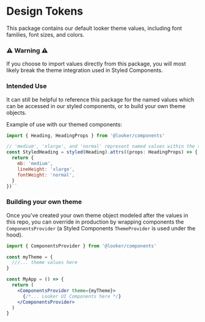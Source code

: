 # Design Tokens

This package contains our default looker theme values, including font families, font sizes, and colors.

### ⚠️ Warning ⚠️

If you choose to import values directly from this package, you will most likely break the theme integration used in Styled Components.

### Intended Use

It can still be helpful to reference this package for the named values which can be accessed in our styled components, or to build your own theme objects.

Example of use with our themed components:

```js
import { Heading, HeadingProps } from '@looker/components'

// 'medium', 'xlarge', and 'normal' represent named values within the theme object:
const StyledHeading = styled(Heading).attrs((props: HeadingProps) => {
  return {
    mb: 'medium',
    lineHeight: 'xlarge',
    fontWeight: 'normal',
  }
})``
```

### Building your own theme

Once you've created your own theme object modeled after the values in this repo, you can override in production by wrapping components the `ComponentsProvider` (a Styled Components `ThemeProvider` is used under the hood).

```jsx
import { ComponentsProvider } from '@looker/components'

const myTheme = {
  ///... theme values here
}

const MyApp = () => {
  return (
    <ComponentsProvider theme={myTheme}>
      {/*... Looker UI Components here */}
    </ComponentsProvider>
  )
}
```
